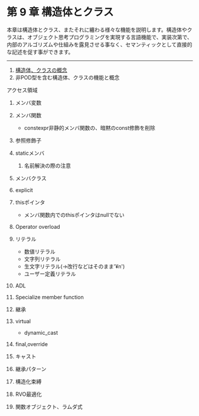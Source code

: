 # 第 9 章 構造体とクラス

本章は構造体とクラス、またそれに纏わる様々な機能を説明します。構造体やクラスは、オブジェクト思考プログラミングを実現する言語機能で、実装次第で、内部のアルゴリズムや仕組みを露見させる事なく、セマンティックとして直接的な記述を促す事ができます。

---

1. [構造体、クラスの概念](/Chap9/91-構造体、クラスの概念.md)
2. 非POD型を含む構造体、クラスの機能と概念

アクセス領域

1. メンバ変数
2. メンバ関数

   * constexpr非静的メンバ関数の、暗黙のconst修飾を削除

3. 参照修飾子

4. staticメンバ
   1. 名前解決の際の注意
5. メンバクラス
6. explicit
7. thisポインタ
   * メンバ関数内でのthisポインタはnullでない
8. Operator overload
9. リテラル
   * 数値リテラル
   * 文字列リテラル
   * 生文字リテラル\(-&gt;改行などはそのまま'¥n'\)
   * ユーザー定義リテラル
10. ADL
11. Specialize member function
12. 継承
13. virtual
    * dynamic\_cast
14. final,override
15. キャスト
16. 継承パターン
17. 構造化束縛
18. RVO最適化
19. 関数オブジェクト、ラムダ式



